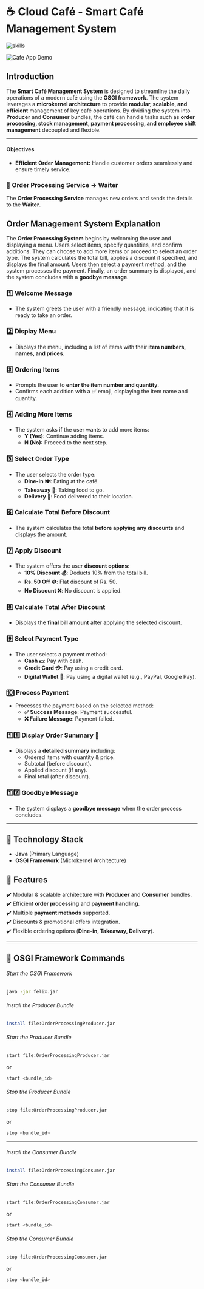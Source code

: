 # ☕ Cloud Café - Smart Café Management System

<img src="https://go-skill-icons.vercel.app/api/icons?i=java"  alt="skills"/>

![Cafe App Demo](./cover/cafe.png)

## Introduction

The **Smart Café Management System** is designed to streamline the daily operations of a modern café using the **OSGI framework**. The system leverages a **microkernel architecture** to provide **modular, scalable, and efficient** management of key café operations. By dividing the system into **Producer** and **Consumer** bundles, the café can handle tasks such as **order processing, stock management, payment processing, and employee shift management** decoupled and flexible.

---

#### Objectives

- **Efficient Order Management:** Handle customer orders seamlessly and ensure timely service.

### 📌 Order Processing Service -> Waiter

The **Order Processing Service** manages new orders and sends the details to the **Waiter**.

## Order Management System Explanation

The **Order Processing System** begins by welcoming the user and displaying a menu. Users select items, specify quantities, and confirm additions. They can choose to add more items or proceed to select an order type. The system calculates the total bill, applies a discount if specified, and displays the final amount. Users then select a payment method, and the system processes the payment. Finally, an order summary is displayed, and the system concludes with a **goodbye message**.

### 1️⃣ Welcome Message

- The system greets the user with a friendly message, indicating that it is ready to take an order.

### 2️⃣ Display Menu

- Displays the menu, including a list of items with their **item numbers, names, and prices**.

### 3️⃣ Ordering Items

- Prompts the user to **enter the item number and quantity**.
- Confirms each addition with a ✅ emoji, displaying the item name and quantity.

### 4️⃣ Adding More Items

- The system asks if the user wants to add more items:
  - **Y (Yes):** Continue adding items.
  - **N (No):** Proceed to the next step.

### 5️⃣ Select Order Type

- The user selects the order type:
  - **Dine-in 🍽️**: Eating at the café.
  - **Takeaway 🥡**: Taking food to go.
  - **Delivery 🚚**: Food delivered to their location.

### 6️⃣ Calculate Total Before Discount

- The system calculates the total **before applying any discounts** and displays the amount.

### 7️⃣ Apply Discount

- The system offers the user **discount options**:
  - **10% Discount 💰**: Deducts 10% from the total bill.
  - **Rs. 50 Off 🪙**: Flat discount of Rs. 50.
  - **No Discount ❌**: No discount is applied.

### 8️⃣ Calculate Total After Discount

- Displays the **final bill amount** after applying the selected discount.

### 9️⃣ Select Payment Type

- The user selects a payment method:
  - **Cash 💵**: Pay with cash.
  - **Credit Card 💳**: Pay using a credit card.
  - **Digital Wallet 📱**: Pay using a digital wallet (e.g., PayPal, Google Pay).

### 🔟 Process Payment

- Processes the payment based on the selected method:
  - **✅ Success Message**: Payment successful.
  - **❌ Failure Message**: Payment failed.

### 1️⃣1️⃣ Display Order Summary 🧾

- Displays a **detailed summary** including:
  - Ordered items with quantity & price.
  - Subtotal (before discount).
  - Applied discount (if any).
  - Final total (after discount).

### 1️⃣2️⃣ Goodbye Message

- The system displays a **goodbye message** when the order process concludes.

---

## 📌 Technology Stack

- **Java** (Primary Language)
- **OSGI Framework** (Microkernel Architecture)

## 📌 Features

✔️ Modular & scalable architecture with **Producer** and **Consumer** bundles.  
✔️ Efficient **order processing** and **payment handling**.  
✔️ Multiple **payment methods** supported.  
✔️ Discounts & promotional offers integration.  
✔️ Flexible ordering options (**Dine-in, Takeaway, Delivery**).  

---

## 📌 OSGI Framework Commands

###### Start the OSGI Framework
```sh
java -jar felix.jar
```

###### Install the Producer Bundle
```sh
install file:OrderProcessingProducer.jar
```

###### Start the Producer Bundle
```sh
start file:OrderProcessingProducer.jar
```
or
```sh
start <bundle_id>
```

###### Stop the Producer Bundle
```sh
stop file:OrderProcessingProducer.jar
```
or
```sh
stop <bundle_id>
```

--- 

###### Install the Consumer Bundle
```sh
install file:OrderProcessingConsumer.jar
```

###### Start the Consumer Bundle
```sh
start file:OrderProcessingConsumer.jar
```
or
```sh
start <bundle_id>
```
###### Stop the Consumer Bundle
```sh
stop file:OrderProcessingConsumer.jar
```
or
```sh
stop <bundle_id>
```
